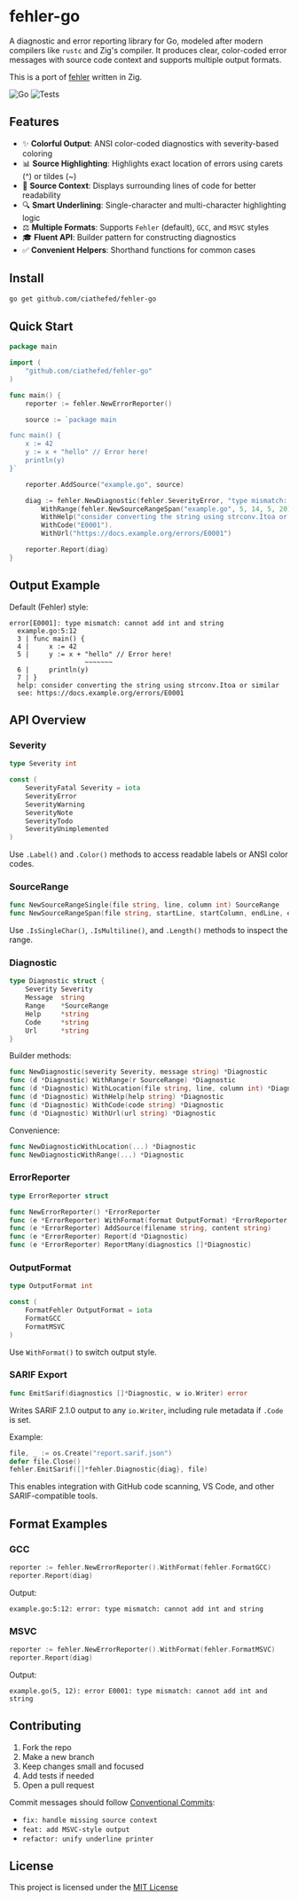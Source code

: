 # fehler-go

A diagnostic and error reporting library for Go, modeled after modern compilers like `rustc` and Zig's compiler. It produces clear, color-coded error messages with source code context and supports multiple output formats.

This is a port of [fehler](https://github.com/ciathefed/fehler) written in Zig.

![Go](https://img.shields.io/badge/Go-1.24.5-blue?style=flat-square%5C&logo=go)
![Tests](https://img.shields.io/github/actions/workflow/status/ciathefed/fehler-go/go.yml?label=Tests%20%F0%9F%A7%AA&style=flat-square)

## Features

* ✨ **Colorful Output**: ANSI color-coded diagnostics with severity-based coloring
* 📊 **Source Highlighting**: Highlights exact location of errors using carets (^) or tildes (\~)
* 📄 **Source Context**: Displays surrounding lines of code for better readability
* 🔍 **Smart Underlining**: Single-character and multi-character highlighting logic
* ⚖️ **Multiple Formats**: Supports `Fehler` (default), `GCC`, and `MSVC` styles
* 🎓 **Fluent API**: Builder pattern for constructing diagnostics
* ✅ **Convenient Helpers**: Shorthand functions for common cases

## Install

```bash
go get github.com/ciathefed/fehler-go
```

## Quick Start

```go
package main

import (
    "github.com/ciathefed/fehler-go"
)

func main() {
    reporter := fehler.NewErrorReporter()

    source := `package main

func main() {
    x := 42
    y := x + "hello" // Error here!
    println(y)
}`

    reporter.AddSource("example.go", source)

    diag := fehler.NewDiagnostic(fehler.SeverityError, "type mismatch: cannot add int and string").
        WithRange(fehler.NewSourceRangeSpan("example.go", 5, 14, 5, 20)).
        WithHelp("consider converting the string using strconv.Itoa or similar").
        WithCode("E0001").
        WithUrl("https://docs.example.org/errors/E0001")

    reporter.Report(diag)
}
```

## Output Example

Default (Fehler) style:

```
error[E0001]: type mismatch: cannot add int and string
  example.go:5:12
  3 | func main() {
  4 |     x := 42
  5 |     y := x + "hello" // Error here!
                   ~~~~~~~
  6 |     println(y)
  7 | }
  help: consider converting the string using strconv.Itoa or similar
  see: https://docs.example.org/errors/E0001
```

## API Overview

### Severity

```go
type Severity int

const (
    SeverityFatal Severity = iota
    SeverityError
    SeverityWarning
    SeverityNote
    SeverityTodo
    SeverityUnimplemented
)
```

Use `.Label()` and `.Color()` methods to access readable labels or ANSI color codes.

### SourceRange

```go
func NewSourceRangeSingle(file string, line, column int) SourceRange
func NewSourceRangeSpan(file string, startLine, startColumn, endLine, endColumn int) SourceRange
```

Use `.IsSingleChar()`, `.IsMultiline()`, and `.Length()` methods to inspect the range.

### Diagnostic

```go
type Diagnostic struct {
    Severity Severity
    Message  string
    Range    *SourceRange
    Help     *string
    Code     *string
    Url      *string
}
```

Builder methods:

```go
func NewDiagnostic(severity Severity, message string) *Diagnostic
func (d *Diagnostic) WithRange(r SourceRange) *Diagnostic
func (d *Diagnostic) WithLocation(file string, line, column int) *Diagnostic
func (d *Diagnostic) WithHelp(help string) *Diagnostic
func (d *Diagnostic) WithCode(code string) *Diagnostic
func (d *Diagnostic) WithUrl(url string) *Diagnostic
```

Convenience:

```go
func NewDiagnosticWithLocation(...) *Diagnostic
func NewDiagnosticWithRange(...) *Diagnostic
```

### ErrorReporter

```go
type ErrorReporter struct

func NewErrorReporter() *ErrorReporter
func (e *ErrorReporter) WithFormat(format OutputFormat) *ErrorReporter
func (e *ErrorReporter) AddSource(filename string, content string)
func (e *ErrorReporter) Report(d *Diagnostic)
func (e *ErrorReporter) ReportMany(diagnostics []*Diagnostic)
```

### OutputFormat

```go
type OutputFormat int

const (
    FormatFehler OutputFormat = iota
    FormatGCC
    FormatMSVC
)
```

Use `WithFormat()` to switch output style.

### SARIF Export

```go
func EmitSarif(diagnostics []*Diagnostic, w io.Writer) error
```

Writes SARIF 2.1.0 output to any `io.Writer`, including rule metadata if `.Code` is set.

Example:

```go
file, _ := os.Create("report.sarif.json")
defer file.Close()
fehler.EmitSarif([]*fehler.Diagnostic{diag}, file)
```

This enables integration with GitHub code scanning, VS Code, and other SARIF-compatible tools.

## Format Examples

### GCC

```go
reporter := fehler.NewErrorReporter().WithFormat(fehler.FormatGCC)
reporter.Report(diag)
```

Output:

```
example.go:5:12: error: type mismatch: cannot add int and string
```

### MSVC

```go
reporter := fehler.NewErrorReporter().WithFormat(fehler.FormatMSVC)
reporter.Report(diag)
```

Output:

```
example.go(5, 12): error E0001: type mismatch: cannot add int and string
```

## Contributing

1. Fork the repo
2. Make a new branch
3. Keep changes small and focused
4. Add tests if needed
5. Open a pull request

Commit messages should follow [Conventional Commits](https://www.conventionalcommits.org/):

* `fix: handle missing source context`
* `feat: add MSVC-style output`
* `refactor: unify underline printer`

## License

This project is licensed under the [MIT License](./LICENSE)
